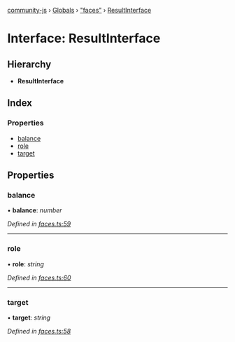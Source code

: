 [community-js](../README.md) › [Globals](../globals.md) › ["faces"](../modules/_faces_.md) › [ResultInterface](_faces_.resultinterface.md)

# Interface: ResultInterface

## Hierarchy

* **ResultInterface**

## Index

### Properties

* [balance](_faces_.resultinterface.md#balance)
* [role](_faces_.resultinterface.md#role)
* [target](_faces_.resultinterface.md#target)

## Properties

###  balance

• **balance**: *number*

*Defined in [faces.ts:59](https://github.com/CommunityXYZ/community-js/blob/4577aac/src/faces.ts#L59)*

___

###  role

• **role**: *string*

*Defined in [faces.ts:60](https://github.com/CommunityXYZ/community-js/blob/4577aac/src/faces.ts#L60)*

___

###  target

• **target**: *string*

*Defined in [faces.ts:58](https://github.com/CommunityXYZ/community-js/blob/4577aac/src/faces.ts#L58)*
